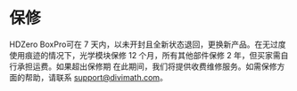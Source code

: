 # 保修

HDZero BoxPro可在 7 天内，以未开封且全新状态退回，更换新产品。在无过度使用痕迹的情况下，光学模块保修 12 个月，所有其他部件保修 2 年，但买家需自行承担运费。如果超出保修期 在此期间，我们将提供收费维修服务。如需保修方面的帮助，请联系 support@divimath.com。